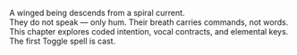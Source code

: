 A winged being descends from a spiral current.  
They do not speak — only hum. Their breath carries commands, not words.  
This chapter explores coded intention, vocal contracts, and elemental keys.  
The first Toggle spell is cast.
